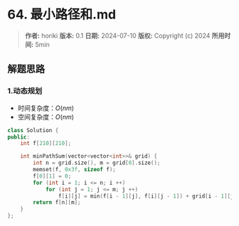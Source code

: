 # 64. 最小路径和.md

> **作者:** horiki
> **版本:** 0.1
> **日期:** 2024-07-10
> **版权:** Copyright (c) 2024
> **所用时间:** 5min

## 解题思路
### 1.动态规划

- 时间复杂度：$O(nm)$
- 空间复杂度：$O(nm)$

```C++
class Solution {
public:
    int f[210][210];

    int minPathSum(vector<vector<int>>& grid) {
        int n = grid.size(), m = grid[0].size();
        memset(f, 0x3f, sizeof f);
        f[0][1] = 0;
        for (int i = 1; i <= n; i ++)
            for (int j = 1; j <= m; j ++)
                f[i][j] = min(f[i - 1][j], f[i][j - 1]) + grid[i - 1][j - 1];
        return f[n][m];
    }
};
```